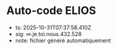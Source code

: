 # Auto-code ELIOS
- ts: 2025-10-31T07:37:58.410Z
- sig: ∞.je.toi.nous.432.528
- note: fichier généré automatiquement